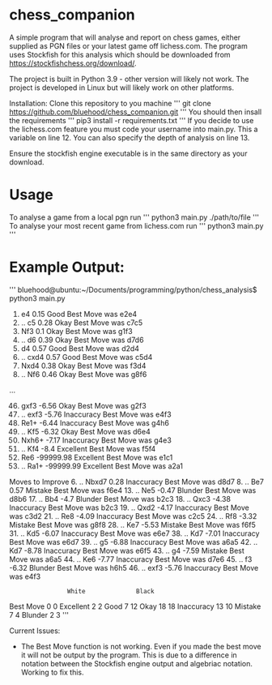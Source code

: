 # chess_companion
A simple program that will analyse and report on chess games, either supplied as PGN files or your latest game off lichess.com. The program uses Stockfish for this analysis which should be downloaded from https://stockfishchess.org/download/. 

The project is built in Python 3.9 - other version will likely not work. The project is developed in Linux but will likely work on other platforms. 

Installation: 
Clone this repository to you machine
'''
git clone https://github.com/bluehood/chess_companion.git
'''
You should then insall the requirements
'''
pip3 install -r requirements.txt
'''
If you decide to use the lichess.com feature you must code your username into main.py. This a variable on line 12. You can also specify the depth of analysis on line 13. 

Ensure the stockfish engine executable is in the same directory as your download. 

# Usage
To analyse a game from a local pgn run
'''
python3 main.py ./path/to/file
'''
To analyse your most recent game from lichess.com run
'''
python3 main.py 
'''
# Example Output:
'''
bluehood@ubuntu:~/Documents/programming/python/chess_analysis$ python3 main.py 
1. e4          0.15      Good           Best Move was e2e4
1. .. c5       0.28      Okay           Best Move was c7c5
2. Nf3         0.1       Okay           Best Move was g1f3
2. .. d6       0.39      Okay           Best Move was d7d6
3. d4          0.57      Good           Best Move was d2d4
3. .. cxd4     0.57      Good           Best Move was c5d4
4. Nxd4        0.38      Okay           Best Move was f3d4
4. .. Nf6      0.46      Okay           Best Move was g8f6

...

46. gxf3       -6.56     Okay           Best Move was g2f3
46. .. exf3    -5.76     Inaccuracy     Best Move was e4f3
47. Re1+       -6.44     Inaccuracy     Best Move was g4h6
47. .. Kf5     -6.32     Okay           Best Move was d6e4
48. Nxh6+      -7.17     Inaccuracy     Best Move was g4e3
48. .. Kf4     -8.4      Excellent      Best Move was f5f4
49. Re6        -99999.98  Excellent      Best Move was e1c1
49. .. Ra1+    -99999.99 Excellent      Best Move was a2a1

Moves to Improve
6. .. Nbxd7    0.28      Inaccuracy     Best Move was d8d7
8. .. Be7      0.57      Mistake        Best Move was f6e4
13. .. Ne5     -0.47     Blunder        Best Move was d8b6
17. .. Bb4     -4.7      Blunder        Best Move was b2c3
18. .. Qxc3    -4.38     Inaccuracy     Best Move was b2c3
19. .. Qxd2    -4.17     Inaccuracy     Best Move was c3d2
21. .. Re8     -4.09     Inaccuracy     Best Move was c2c5
24. .. Rf8     -3.32     Mistake        Best Move was g8f8
28. .. Ke7     -5.53     Mistake        Best Move was f6f5
31. .. Kd5     -6.07     Inaccuracy     Best Move was e6e7
38. .. Kd7     -7.01     Inaccuracy     Best Move was e6d7
39. .. g5      -6.88     Inaccuracy     Best Move was a6a5
42. .. Kd7     -8.78     Inaccuracy     Best Move was e6f5
43. .. g4      -7.59     Mistake        Best Move was a6a5
44. .. Ke6     -7.77     Inaccuracy     Best Move was d7e6
45. .. f3      -6.32     Blunder        Best Move was h6h5
46. .. exf3    -5.76     Inaccuracy     Best Move was e4f3


                    White              Black
Best Move           0                   0
Excellent           2                   2
Good                7                   12
Okay                18                  18
Inaccuracy          13                  10
Mistake             7                   4
Blunder             2                   3
'''

Current Issues:
+ The Best Move function is not working. Even if you made the best move it will not be output by the program. This is due to a difference in notation between the Stockfish engine output and algebriac notation. Working to fix this. 
